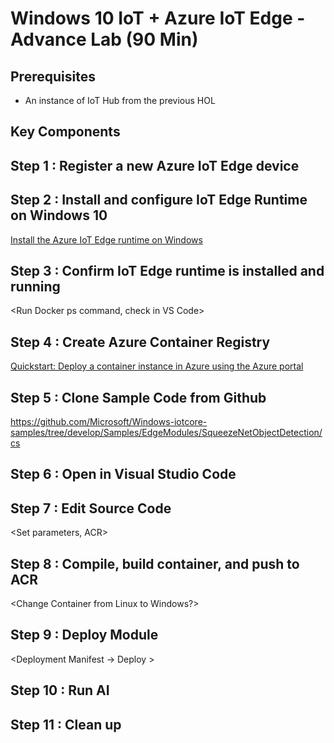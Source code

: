 # Windows 10 IoT + Azure IoT Edge - Advance Lab (90 Min)

## Prerequisites

- An instance of IoT Hub from the previous HOL

## Key Components

## Step 1 : Register a new Azure IoT Edge device

<From VS Code>

## Step 2 : Install and configure IoT Edge Runtime on Windows 10

[Install the Azure IoT Edge runtime on Windows](articles/iot-edge/how-to-install-iot-edge-windows.md)

## Step 3 : Confirm IoT Edge runtime is installed and running

<Run Docker ps command, check in VS Code>

## Step 4 : Create Azure Container Registry

[Quickstart: Deploy a container instance in Azure using the Azure portal](articles/container-instances/container-instances-quickstart-portal.md)

## Step 5 : Clone Sample Code from Github

https://github.com/Microsoft/Windows-iotcore-samples/tree/develop/Samples/EdgeModules/SqueezeNetObjectDetection/cs

## Step 6 : Open in Visual Studio Code

## Step 7 : Edit Source Code

<Set parameters, ACR>

## Step 8 : Compile, build container, and push to ACR

<Change Container from Linux to Windows?>

## Step 9 : Deploy Module

<Deployment Manifest -> Deploy >

## Step 10 : Run AI

## Step 11 : Clean up